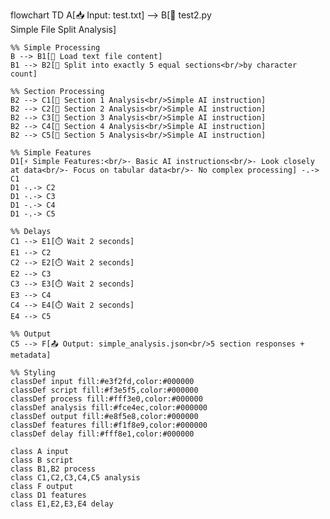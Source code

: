 flowchart TD
    A[📥 Input: test.txt] --> B[🧠 test2.py<br/>Simple File Split Analysis]
    
    %% Simple Processing
    B --> B1[📄 Load text file content]
    B1 --> B2[📏 Split into exactly 5 equal sections<br/>by character count]
    
    %% Section Processing
    B2 --> C1[🧠 Section 1 Analysis<br/>Simple AI instruction]
    B2 --> C2[🧠 Section 2 Analysis<br/>Simple AI instruction]
    B2 --> C3[🧠 Section 3 Analysis<br/>Simple AI instruction]
    B2 --> C4[🧠 Section 4 Analysis<br/>Simple AI instruction]
    B2 --> C5[🧠 Section 5 Analysis<br/>Simple AI instruction]
    
    %% Simple Features
    D1[⚡ Simple Features:<br/>- Basic AI instructions<br/>- Look closely at data<br/>- Focus on tabular data<br/>- No complex processing] -.-> C1
    D1 -.-> C2
    D1 -.-> C3
    D1 -.-> C4
    D1 -.-> C5
    
    %% Delays
    C1 --> E1[⏱️ Wait 2 seconds]
    E1 --> C2
    C2 --> E2[⏱️ Wait 2 seconds]
    E2 --> C3
    C3 --> E3[⏱️ Wait 2 seconds]
    E3 --> C4
    C4 --> E4[⏱️ Wait 2 seconds]
    E4 --> C5
    
    %% Output
    C5 --> F[📤 Output: simple_analysis.json<br/>5 section responses + metadata]
    
    %% Styling
    classDef input fill:#e3f2fd,color:#000000
    classDef script fill:#f3e5f5,color:#000000
    classDef process fill:#fff3e0,color:#000000
    classDef analysis fill:#fce4ec,color:#000000
    classDef output fill:#e8f5e8,color:#000000
    classDef features fill:#f1f8e9,color:#000000
    classDef delay fill:#fff8e1,color:#000000
    
    class A input
    class B script
    class B1,B2 process
    class C1,C2,C3,C4,C5 analysis
    class F output
    class D1 features
    class E1,E2,E3,E4 delay